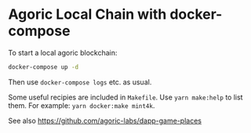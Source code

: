 # Agoric Local Chain with docker-compose

To start a local agoric blockchain:

```sh
docker-compose up -d
```

Then use `docker-compose logs` etc. as usual.

Some useful recipies are included in `Makefile`.
Use `yarn make:help` to list them.
For example: `yarn docker:make mint4k`.

See also https://github.com/agoric-labs/dapp-game-places

